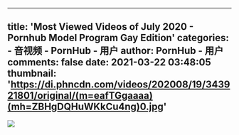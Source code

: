 
---
title: 'Most Viewed Videos of July 2020 - Pornhub Model Program Gay Edition'
categories: 
    - 音视频
    - PornHub - 用户
author: PornHub - 用户
comments: false
date: 2021-03-22 03:48:05
thumbnail: 'https://di.phncdn.com/videos/202008/19/343921801/original/(m=eafTGgaaaa)(mh=ZBHgDQHuWKkCu4ng)0.jpg'
---

<div>   
<img src="https://di.phncdn.com/videos/202008/19/343921801/original/(m=eafTGgaaaa)(mh=ZBHgDQHuWKkCu4ng)0.jpg" referrerpolicy="no-referrer">  
</div>
            